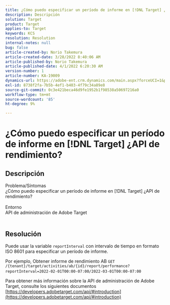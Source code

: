 ```yaml
---
title: ¿Cómo puedo especificar un período de informe en [!DNL Target] ¿API de rendimiento?
description: Descripción
solution: Target
product: Target
applies-to: Target
keywords: KCS
resolution: Resolution
internal-notes: null
bug: false
article-created-by: Norio Takemura
article-created-date: 3/28/2022 8:40:06 AM
article-published-by: Norio Takemura
article-published-date: 4/1/2022 6:20:30 AM
version-number: 1
article-number: KA-19009
dynamics-url: https://adobe-ent.crm.dynamics.com/main.aspx?forceUCI=1&pagetype=entityrecord&etn=knowledgearticle&id=b0368ea3-72ae-ec11-9840-0022480bdaa1
exl-id: 8738f2fa-7b5b-4ef1-b403-4f79c34a89e8
source-git-commit: 0c3e421beca46d9fe1952b1f98538a50697216a0
workflow-type: tm+mt
source-wordcount: '85'
ht-degree: 9%

---
```


# ¿Cómo puedo especificar un período de informe en [!DNL Target] ¿API de rendimiento?

## Descripción

Problema/Síntomas
<br>¿Cómo puedo especificar un período de informe en [!DNL Target] ¿API de rendimiento?
<br> 
<br>Entorno
<br>API de administración de Adobe Target
<br> 

## Resolución


Puede usar la variable `reportInterval` con intervalo de tiempo en formato ISO 8601 para especificar un período de informe.
 

Por ejemplo, Obtener informe de rendimiento AB
`GET /{tenant}/target/activities/ab/{id}/report/performance?reportInterval=2022-02-01T00:00-07:00/2022-03-01T00:00-07:00`
 

Para obtener más información sobre la API de administración de Adobe Target, consulte los siguientes documentos
[https://developers.adobetarget.com/api/#introduction](https://developers.adobetarget.com/api/#introduction)
